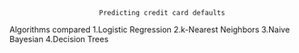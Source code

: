                           Predicting credit card defaults
Algorithms compared
1.Logistic Regression
2.k-Nearest Neighbors
3.Naive Bayesian
4.Decision Trees

